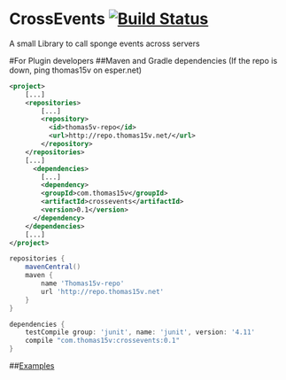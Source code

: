 # CrossEvents [![Build Status](http://ci.thomas15v.net/job/CrossEvents/badge/icon)](http://ci.thomas15v.net/job/CrossEvents/)
A small Library to call sponge events across servers  

#For Plugin developers
##Maven and Gradle dependencies 
(If the repo is down, ping thomas15v on esper.net)
```xml
<project>
    [...]
    <repositories>
        [...]
        <repository>
          <id>thomas5v-repo</id>
          <url>http://repo.thomas15v.net/</url>
        </repository>
    </repositories>
    [...]
      <dependencies>
        [...]
        <dependency>
        <groupId>com.thomas15v</groupId>
        <artifactId>crossevents</artifactId>
        <version>0.1</version>
      </dependency>
    </dependencies>
    [...]
</project>


```
```gradle
repositories {
    mavenCentral()
    maven {
        name 'Thomas15v-repo'
        url 'http://repo.thomas15v.net'
    }
}

dependencies {
    testCompile group: 'junit', name: 'junit', version: '4.11'
    compile "com.thomas15v:crossevents:0.1"
}
```

##[Examples](https://github.com/thomas15v/CrossEvents/tree/master/src/examples/java)

